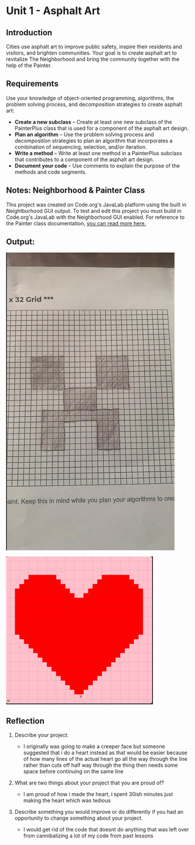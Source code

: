 # Unit 1 - Asphalt Art

## Introduction

Cities use asphalt art to improve public safety, inspire their residents and visitors, and brighten communities. Your goal is to create asphalt art to revitalize The Neighborhood and bring the community together with the help of the Painter.

## Requirements

Use your knowledge of object-oriented programming, algorithms, the problem solving process, and decomposition strategies to create asphalt art:
- **Create a new subclass** – Create at least one new subclass of the PainterPlus class that is used for a component of the asphalt art design.
- **Plan an algorithm** – Use the problem solving process and decomposition strategies to plan an algorithm that incorporates a combination of sequencing, selection, and/or iteration.
- **Write a method** – Write at least one method in a PainterPlus subclass that contributes to a component of the asphalt art design.
- **Document your code** – Use comments to explain the purpose of the methods and code segments.

## Notes: Neighborhood & Painter Class

This project was created on Code.org's JavaLab platform using the built in Neightborhood GUI output. To test and edit this project you must build in Code.org's JavaLab with the Neighborhood GUI enabled. For reference to the Painter class documentation, [you can read more here.](https://studio.code.org/docs/ide/javalab/classes/Painter)

## Output:
![alt text](image-2.png)

![alt text](image.png)


## Reflection

1. Describe your project.

   - I originally was going to make a creeper face but someone suggested that i do a heart instead as that would be easier because of how many lines of the actual heart go all the way through the line rather than cuts off half way through the thing then needs some space before continuing on the same line 

2. What are two things about your project that you are proud of?

   - I am proud of how i made the heart, i spent 30ish minutes just making the heart which was tedious

3. Describe something you would improve or do differently if you had an opportunity to change something about your project.

   - I would get rid of the code that doesnt do anything that was left over from cannibalizing a lot of my code from past lessons 